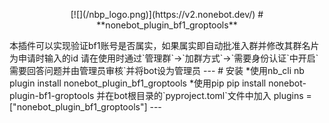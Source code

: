 <p align="center">
[![](/nbp_logo.png)](https://v2.nonebot.dev/)
# **nonebot_plugin_bf1_groptools**
</p>
本插件可以实现验证bf1账号是否属实，如果属实即自动批准入群并修改其群名片为申请时输入的id  
请在使用时通过`管理群`->`加群方式`->`需要身份认证`中开启`需要回答问题并由管理员审核`并将bot设为管理员
---
# 安装
*使用nb_cli  
    nb plugin install nonebot_plugin_bf1_groptools  
*使用pip  
    pip install nonebot-plugin-bf1-groptools  
并在bot根目录的`pyproject.toml`文件中加入  
    plugins = ["nonebot_plugin_bf1_groptools"]  
---



